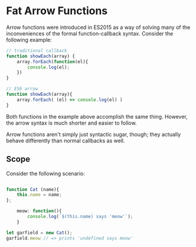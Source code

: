 # Fat Arrow Functions

Arrow functions were introduced in ES2015 as a way of solving many of the inconveniences of the formal function-callback syntax. Consider the following example: 

```javascript
// traditional callback
function showEach(array) {
	array.forEach(function(el){
		console.log(el);
	})
}

// ES6 arrow
function showEach(array){
	array.forEach( (el) => console.log(el) )
}
```

Both functions in the example above accomplish the same thing. However, the arrow syntax is much shorter and easier to follow.  

Arrow functions aren't simply just syntactic sugar, though; they actually behave differently than normal callbacks as well.

## Scope

Consider the following scenario: 

```javascript

function Cat (name){
	this.name = name;
};

	meow: function(){
		console.log(`$(this.name) says 'meow'`);
	}

let garfield = new Cat();
garfield.meow // => prints 'undefined says meow'

```
